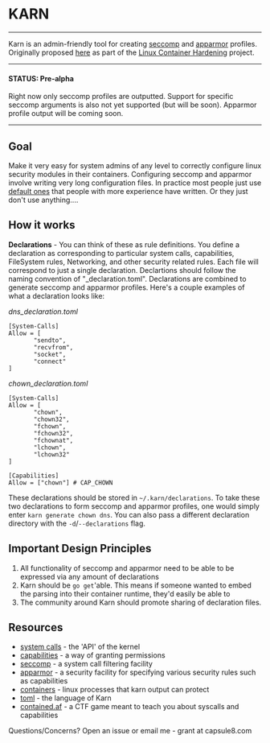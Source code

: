 # KARN
----

Karn is an admin-friendly tool for creating [seccomp](https://en.wikipedia.org/wiki/Seccomp) and [apparmor](https://en.wikipedia.org/wiki/AppArmor) profiles. Originally proposed [here](https://gist.github.com/jessfraz/3a84023ff85471696ee33a20031b9e7b) as part of the [Linux Container Hardening](https://containerhardening.org/) project.

----

#### STATUS: Pre-alpha

Right now only seccomp profiles are outputted. Support for specific seccomp arguments is also not yet supported (but will be soon). Apparmor profile output will be coming soon.

----

## Goal 

Make it very easy for system admins of any level to correctly configure linux security modules in their containers. Configuring seccomp and apparmor involve writing very long configuration files. In practice most people just use [default ones](https://github.com/moby/moby/blob/master/profiles/seccomp/default.json) that people with more experience have written. Or they just don't use anything....

## How it works

**Declarations** - You can think of these as rule definitions. You define a declaration as corresponding to particular system calls, capabilities, FileSystem rules, Networking, and other security related rules. Each file will correspond to just a single declaration. Declartions should follow the naming convention of "<name>_declaration.toml". Declarations are combined to generate seccomp and apparmor profiles. Here's a couple examples of what a declaration looks like:
 
_dns\_declaration.toml_
 ```
[System-Calls]
Allow = [
        "sendto",
        "recvfrom",
        "socket",
        "connect"
]
 ```

_chown_declaration.toml_
 ```
[System-Calls]
Allow = [
        "chown",
        "chown32",
        "fchown",
        "fchown32",
        "fchownat",
        "lchown",
        "lchown32"
]

[Capabilities]
Allow = ["chown"] # CAP_CHOWN
```

These declarations should be stored in `~/.karn/declarations`. To take these two declarations to form seccomp and apparmor profiles, one would simply enter `karn generate chown dns`. You can also pass a different declaration directory with the `-d`/`--declarations` flag.

## Important Design Principles

1) All functionality of seccomp and apparmor need to be able to be expressed via any amount of declarations
2) Karn should be `go get`'able. This means if someone wanted to embed the parsing into their container runtime, they'd easily be able to
3) The community around Karn should promote sharing of declaration files. 

## Resources

- [system calls](http://man7.org/linux/man-pages/man2/syscalls.2.html) - the 'API' of the kernel
- [capabilities](http://man7.org/linux/man-pages/man7/capabilities.7.html) - a way of granting permissions
- [seccomp](http://man7.org/linux/man-pages/man2/seccomp.2.html) -  a system call filtering facility 
- [apparmor](http://wiki.apparmor.net/index.php/Main_Page) - a security facility for specifying various security rules such as capabilities
- [containers](https://www.docker.com/what-container) - linux processes that karn output can protect
- [toml](https://github.com/toml-lang/toml) - the language of Karn
- [contained.af](https://contained.af/) - a CTF game meant to teach you about syscalls and capabilities

Questions/Concerns? Open an issue or email me - grant at capsule8.com
